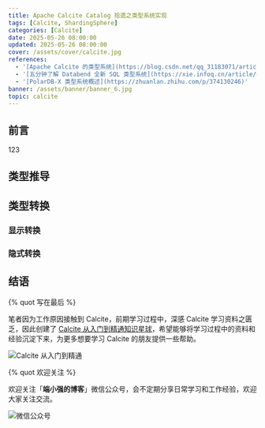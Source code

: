 ```yaml
---
title: Apache Calcite Catalog 拾遗之类型系统实现
tags: [Calcite, ShardingSphere]
categories: [Calcite]
date: 2025-05-26 08:00:00
updated: 2025-05-26 08:00:00
cover: /assets/cover/calcite.jpg
references:
  - '[Apache Calcite 的类型系统](https://blog.csdn.net/qq_31183071/article/details/102817214)'
  - '[五分钟了解 Databend 全新 SQL 类型系统](https://xie.infoq.cn/article/46792cb71e3617a782ebeb991)'
  - '[PolarDB-X 类型系统概述](https://zhuanlan.zhihu.com/p/374130246)'
banner: /assets/banner/banner_6.jpg
topic: calcite
---
```


## 前言

123



## 类型推导



## 类型转换

### 显示转换



### 隐式转换



## 结语



{% quot 写在最后 %}

笔者因为工作原因接触到 Calcite，前期学习过程中，深感 Calcite 学习资料之匮乏，因此创建了 [Calcite 从入门到精通知识星球](https://wx.zsxq.com/dweb2/index/group/51128414222814)，希望能够将学习过程中的资料和经验沉淀下来，为更多想要学习 Calcite 的朋友提供一些帮助。

![Calcite 从入门到精通](/assets/xingqiu/calcite_xingqiu.png)

{% quot 欢迎关注 %}

欢迎关注「**端小强的博客**」微信公众号，会不定期分享日常学习和工作经验，欢迎大家关注交流。

![微信公众号](/assets/wechat/gongzhonghao.png)
